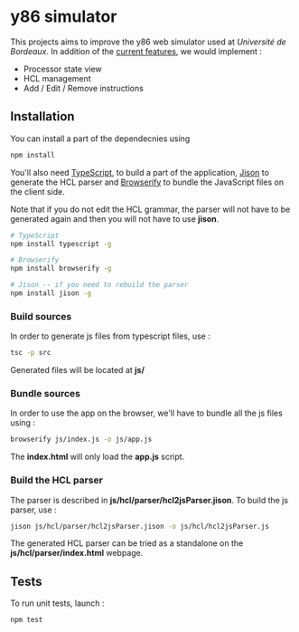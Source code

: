 # y86 simulator

This projects aims to improve the y86 web simulator used at *Université de Bordeaux*. In addition of the [current features](https://dept-info.labri.fr/ENSEIGNEMENT/archi/js-y86/index.html), we would implement :

 * Processor state view
 * HCL management
 * Add / Edit / Remove instructions

 ## Installation

 You can install a part of the dependecnies using 
 
 ```bash
npm install
 ```

You'll also need [TypeScript](https://www.typescriptlang.org/index.html), to build a part of the application, [Jison](https://zaa.ch/jison/docs/) to generate the HCL parser and [Browserify](http://browserify.org/) to bundle the JavaScript files on the client side.

Note that if you do not edit the HCL grammar, the parser will not have to be generated again and then you will not have to use **jison**.

```bash
# TypeScript
npm install typescript -g

# Browserify
npm install browserify -g

# Jison -- if you need to rebuild the parser
npm install jison -g
```

### Build sources

In order to generate js files from typescript files, use :

```bash
tsc -p src
```

Generated files will be located at **js/**

### Bundle sources

In order to use the app on the browser, we'll have to bundle all the js files using :

```bash
browserify js/index.js -o js/app.js
```

The **index.html** will only load the **app.js** script.

### Build the HCL parser

The parser is described in **js/hcl/parser/hcl2jsParser.jison**. To build the js parser, use :

```bash
jison js/hcl/parser/hcl2jsParser.jison -o js/hcl/hcl2jsParser.js
```

The generated HCL parser can be tried as a standalone on the **js/hcl/parser/index.html** webpage.

## Tests

To run unit tests, launch : 

```bash
npm test
```